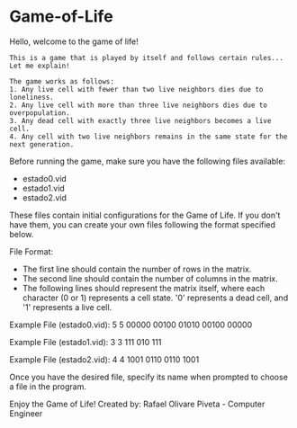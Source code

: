 # Game-of-Life

Hello, welcome to the game of life!

    This is a game that is played by itself and follows certain rules...
    Let me explain!
    
    The game works as follows:
    1. Any live cell with fewer than two live neighbors dies due to loneliness.
    2. Any live cell with more than three live neighbors dies due to overpopulation.
    3. Any dead cell with exactly three live neighbors becomes a live cell.
    4. Any cell with two live neighbors remains in the same state for the next generation.

   Before running the game, make sure you have the following files available:
   - estado0.vid
   - estado1.vid
   - estado2.vid

   These files contain initial configurations for the Game of Life. If you don't have them,
   you can create your own files following the format specified below.

   File Format:
   - The first line should contain the number of rows in the matrix.
   - The second line should contain the number of columns in the matrix.
   - The following lines should represent the matrix itself, where each character (0 or 1)
     represents a cell state. '0' represents a dead cell, and '1' represents a live cell.

   Example File (estado0.vid):
   5
   5
   00000
   00100
   01010
   00100
   00000

   Example File (estado1.vid):
   3
   3
   111
   010
   111

   Example File (estado2.vid):
   4
   4
   1001
   0110
   0110
   1001

   Once you have the desired file, specify its name when prompted to choose a file in the program.

   Enjoy the Game of Life! Created by: Rafael Olivare Piveta - Computer Engineer
